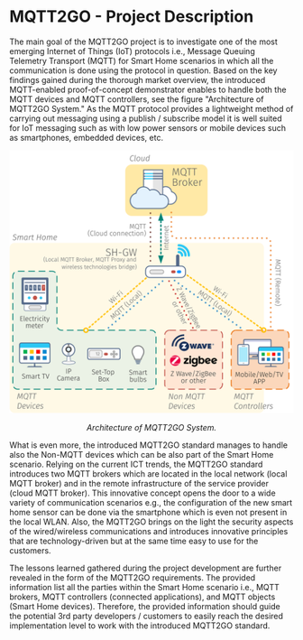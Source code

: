 # MQTT2GO - Project Description

The main goal of the MQTT2GO project is to investigate one of the most emerging Internet of Things (IoT) protocols i.e., Message Queuing Telemetry Transport (MQTT) for Smart Home scenarios in which all the communication is done using the protocol in question. Based on the key findings gained during the thorough market overview, the introduced MQTT-enabled proof-of-concept demonstrator enables to handle both the MQTT devices and MQTT controllers, see the figure "Architecture of MQTT2GO System." As the MQTT protocol provides a lightweight method of carrying out messaging using a publish / subscribe model it is well suited for IoT messaging such as with low power sensors or mobile devices such as smartphones, embedded devices, etc.

<p align="center" >
	<img src="mqtt_architecture.svg" alt="Architecture of MQTT2GO System.">
</p>
<p align="center" >
	<em>Architecture of MQTT2GO System.</em>
</p>

What is even more, the introduced MQTT2GO standard manages to handle also the Non-MQTT devices which can be also part of the Smart Home scenario. Relying on the current ICT trends, the MQTT2GO standard introduces two MQTT brokers which are located in the local network (local MQTT broker) and in the remote infrastructure of the service provider (cloud MQTT broker). This innovative concept opens the door to a wide variety of communication scenarios e.g., the configuration of the new smart home sensor can be done via the smartphone which is even not present in the local WLAN. Also, the MQTT2GO brings on the light the security aspects of the wired/wireless communications and introduces innovative principles that are technology-driven but at the same time easy to use for the customers.

The lessons learned gathered during the project development are further revealed in the form of the MQTT2GO requirements. The provided information list all the parties within the Smart Home scenario i.e., MQTT brokers, MQTT controllers (connected applications), and MQTT objects (Smart Home devices). Therefore, the provided information should guide the potential 3rd party developers / customers to easily reach the desired implementation level to work with the introduced MQTT2GO standard.

